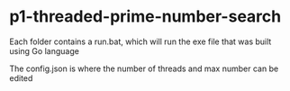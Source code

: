 # p1-threaded-prime-number-search

Each folder contains a run.bat, which will run the exe file that was built using Go language

The config.json is where the number of threads and max number can be edited
